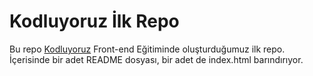 # Kodluyoruz İlk Repo

Bu repo [Kodluyoruz](https://www.kodluyoruz.com) Front-end Eğitiminde oluşturduğumuz ilk repo. İçerisinde bir adet README dosyası, bir adet de index.html barındırıyor.
